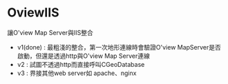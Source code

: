 # OviewIIS
讓O'view Map Server與IIS整合

+ v1(done) : 最粗淺的整合，第一次地形連線時會驗證O'view MapServer是否啟動，但還是透過http與O'view Map Server連線
+ v2 : 試圖不透過http而直接呼叫CGeoDatabase
+ v3 : 界接其他web server如 apache、nginx

